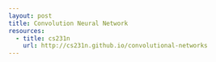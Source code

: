 ```yaml
---
layout: post
title: Convolution Neural Network
resources:
  - title: cs231n
    url: http://cs231n.github.io/convolutional-networks
---
```

